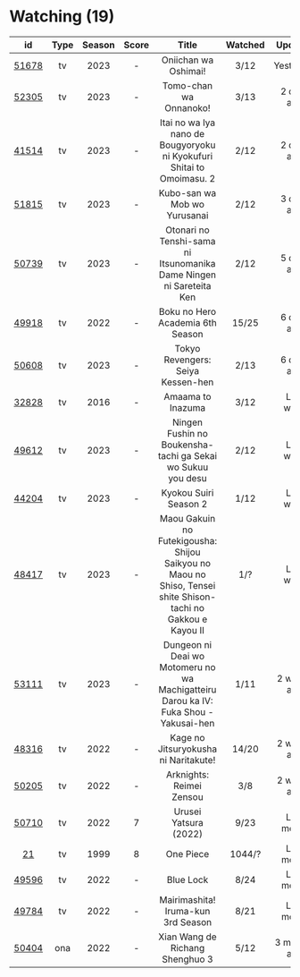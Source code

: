 # Watching (19)

|                      id                      | Type | Season | Score |                                                     Title                                                    | Watched |    Updated   | Start Date |
| :------------------------------------------: | :--: | :----: | :---: | :----------------------------------------------------------------------------------------------------------: | :-----: | :----------: | :--------: |
| [51678](https://myanimelist.net/anime/51678) |  tv  |  2023  |   -   |                                             Oniichan wa Oshimai!                                             |   3/12  |   Yesterday  | 01/05/2023 |
| [52305](https://myanimelist.net/anime/52305) |  tv  |  2023  |   -   |                                            Tomo-chan wa Onnanoko!                                            |   3/13  |  2 days ago  | 01/16/2023 |
| [41514](https://myanimelist.net/anime/41514) |  tv  |  2023  |   -   |                     Itai no wa Iya nano de Bougyoryoku ni Kyokufuri Shitai to Omoimasu. 2                    |   2/12  |  2 days ago  | 01/12/2023 |
| [51815](https://myanimelist.net/anime/51815) |  tv  |  2023  |   -   |                                         Kubo-san wa Mob wo Yurusanai                                         |   2/12  |  3 days ago  | 01/11/2023 |
| [50739](https://myanimelist.net/anime/50739) |  tv  |  2023  |   -   |                      Otonari no Tenshi-sama ni Itsunomanika Dame Ningen ni Sareteita Ken                     |   2/12  |  5 days ago  | 01/16/2023 |
| [49918](https://myanimelist.net/anime/49918) |  tv  |  2022  |   -   |                                       Boku no Hero Academia 6th Season                                       |  15/25  |  6 days ago  | 10/02/2022 |
| [50608](https://myanimelist.net/anime/50608) |  tv  |  2023  |   -   |                                       Tokyo Revengers: Seiya Kessen-hen                                      |   2/13  |  6 days ago  | 01/08/2023 |
| [32828](https://myanimelist.net/anime/32828) |  tv  |  2016  |   -   |                                               Amaama to Inazuma                                              |   3/12  |   Last week  | 01/12/2023 |
| [49612](https://myanimelist.net/anime/49612) |  tv  |  2023  |   -   |                          Ningen Fushin no Boukensha-tachi ga Sekai wo Sukuu you desu                         |   2/12  |   Last week  | 01/04/2023 |
| [44204](https://myanimelist.net/anime/44204) |  tv  |  2023  |   -   |                                             Kyokou Suiri Season 2                                            |   1/12  |   Last week  | 01/09/2023 |
| [48417](https://myanimelist.net/anime/48417) |  tv  |  2023  |   -   | Maou Gakuin no Futekigousha: Shijou Saikyou no Maou no Shiso, Tensei shite Shison-tachi no Gakkou e Kayou II |   1/?   |   Last week  | 01/08/2023 |
| [53111](https://myanimelist.net/anime/53111) |  tv  |  2023  |   -   |             Dungeon ni Deai wo Motomeru no wa Machigatteiru Darou ka IV: Fuka Shou - Yakusai-hen             |   1/11  |  2 weeks ago | 01/05/2023 |
| [48316](https://myanimelist.net/anime/48316) |  tv  |  2022  |   -   |                                     Kage no Jitsuryokusha ni Naritakute!                                     |  14/20  |  2 weeks ago | 10/06/2022 |
| [50205](https://myanimelist.net/anime/50205) |  tv  |  2022  |   -   |                                           Arknights: Reimei Zensou                                           |   3/8   |  2 weeks ago | 11/06/2022 |
| [50710](https://myanimelist.net/anime/50710) |  tv  |  2022  |   7   |                                             Urusei Yatsura (2022)                                            |   9/23  |  Last month  | 10/14/2022 |
|    [21](https://myanimelist.net/anime/21)    |  tv  |  1999  |   8   |                                                   One Piece                                                  |  1044/? |  Last month  | 01/01/2013 |
| [49596](https://myanimelist.net/anime/49596) |  tv  |  2022  |   -   |                                                   Blue Lock                                                  |   8/24  |  Last month  | 10/16/2022 |
| [49784](https://myanimelist.net/anime/49784) |  tv  |  2022  |   -   |                                      Mairimashita! Iruma-kun 3rd Season                                      |   8/21  |  Last month  | 10/09/2022 |
| [50404](https://myanimelist.net/anime/50404) |  ona |  2022  |   -   |                                        Xian Wang de Richang Shenghuo 3                                       |   5/12  | 3 months ago | 10/03/2022 |